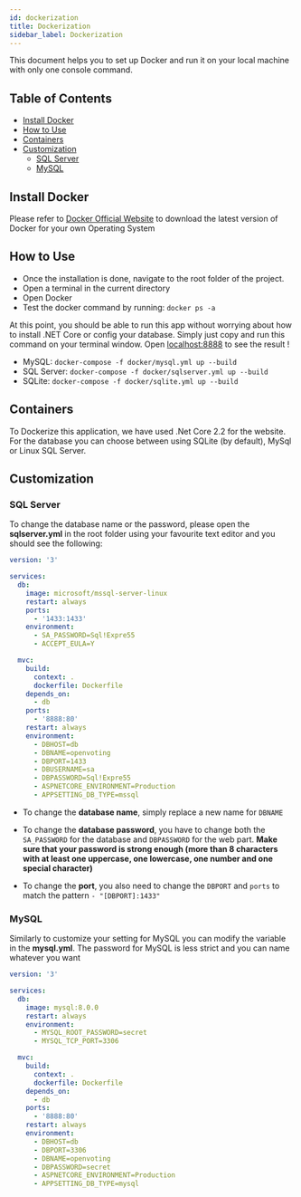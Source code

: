 ```yaml
---
id: dockerization
title: Dockerization
sidebar_label: Dockerization
---
```


This document helps you to set up Docker and run it on your local machine with only one console command.

## Table of Contents

- [Install Docker](#install-docker)
- [How to Use](#how-to-use)
- [Containers](#containers)
- [Customization](#customization)
  - [SQL Server](#sql-server)
  - [MySQL](#mysql)

## Install Docker

Please refer to [Docker Official Website](https://www.docker.com/) to download the latest version of Docker for your own Operating System

## How to Use

- Once the installation is done, navigate to the root folder of the project.
- Open a terminal in the current directory
- Open Docker
- Test the docker command by running: `docker ps -a`

At this point, you should be able to run this app without worrying about how to install .NET Core or config your database. Simply just copy and run this command on your terminal window. Open [localhost:8888](http:localhost:8888) to see the result !

- MySQL: `docker-compose -f docker/mysql.yml up --build`
- SQL Server: `docker-compose -f docker/sqlserver.yml up --build`
- SQLite: `docker-compose -f docker/sqlite.yml up --build`

## Containers

To Dockerize this application, we have used .Net Core 2.2 for the website. For the database you can choose between using SQLite (by default), MySql or Linux SQL Server.

## Customization

### SQL Server

To change the database name or the password, please open the **sqlserver.yml** in the root folder using your favourite text editor and you should see the following:

```yml
version: '3'

services:
  db:
    image: microsoft/mssql-server-linux
    restart: always
    ports:
      - '1433:1433'
    environment:
      - SA_PASSWORD=Sql!Expre55
      - ACCEPT_EULA=Y

  mvc:
    build:
      context: .
      dockerfile: Dockerfile
    depends_on:
      - db
    ports:
      - '8888:80'
    restart: always
    environment:
      - DBHOST=db
      - DBNAME=openvoting
      - DBPORT=1433
      - DBUSERNAME=sa
      - DBPASSWORD=Sql!Expre55
      - ASPNETCORE_ENVIRONMENT=Production
      - APPSETTING_DB_TYPE=mssql
```

- To change the **database name**, simply replace a new name for `DBNAME`

- To change the **database password**, you have to change both the `SA_PASSWORD` for the database and `DBPASSWORD` for the web part. **Make sure that your password is strong enough (more than 8 characters with at least one uppercase, one lowercase, one number and one special character)**

- To change the **port**, you also need to change the `DBPORT` and `ports` to match the pattern `- "[DBPORT]:1433"`

### MySQL

Similarly to customize your setting for MySQL you can modify the variable in the **mysql.yml**. The password for MySQL is less strict and you can name whatever you want

```yml
version: '3'

services:
  db:
    image: mysql:8.0.0
    restart: always
    environment:
      - MYSQL_ROOT_PASSWORD=secret
      - MYSQL_TCP_PORT=3306

  mvc:
    build:
      context: .
      dockerfile: Dockerfile
    depends_on:
      - db
    ports:
      - '8888:80'
    restart: always
    environment:
      - DBHOST=db
      - DBPORT=3306
      - DBNAME=openvoting
      - DBPASSWORD=secret
      - ASPNETCORE_ENVIRONMENT=Production
      - APPSETTING_DB_TYPE=mysql
```
